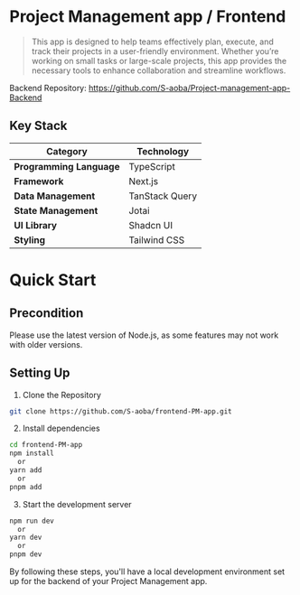 # Project Management app / Frontend
>  This app is designed to help teams effectively plan, execute, and track their projects in a user-friendly environment. Whether you’re working on small tasks or large-scale projects, this app provides the necessary tools to enhance collaboration and streamline workflows.

Backend Repository: https://github.com/S-aoba/Project-management-app-Backend

## Key Stack
| Category             | Technology        |
|----------------------|-------------------|
| **Programming Language** | TypeScript        |
| **Framework**        | Next.js           |
| **Data Management**  | TanStack Query    |
| **State Management**  | Jotai             |
| **UI Library**       | Shadcn UI         |
| **Styling**          | Tailwind CSS      |

# Quick Start
## Precondition
Please use the latest version of Node.js, as some features may not work with older versions.

## Setting Up
1. Clone the Repository
```bash
git clone https://github.com/S-aoba/frontend-PM-app.git
```

2. Install dependencies
```bash
cd frontend-PM-app
npm install
  or
yarn add
  or
pnpm add
```

3. Start the development server
```bash
npm run dev
  or
yarn dev
  or
pnpm dev
```

By following these steps, you'll have a local development environment set up for the backend of your Project Management app.
